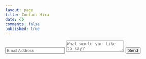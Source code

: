 ```yaml
---
layout: page
title: Contact Hira
date: {}
comments: false
published: true
---
```


<form class="contact-form" action="https://formspree.io/hira.lesea@gmail.com" method="POST">
    <input type="text" class="email" name="email" placeholder="Email Address">
    <textarea type="text" name="content" placeholder="What would you like to say?"></textarea>
    <input class="btn btn-info" type="submit" value="Send">
</form>
